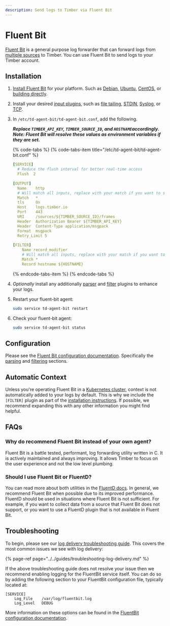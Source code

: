 ```yaml
---
description: Send logs to Timber via Fluent Bit
---
```


# Fluent Bit

[Fluent Bit](https://fluentbit.io/) is a general purpose log forwarder that can forward logs from [multiple sources](https://docs.fluentbit.io/manual/input) to Timber. You can use Fluent Bit to send logs to your Timber account.

## Installation

1. [Install Fluent Bit](https://docs.fluentbit.io/manual/installation) for your platform. Such as [Debian](https://docs.fluentbit.io/manual/installation/debian), [Ubuntu](https://docs.fluentbit.io/manual/installation/ubuntu), [CentOS](https://docs.fluentbit.io/manual/installation/redhat_centos), or [building directly](https://docs.fluentbit.io/manual/installation/build_install).
2. Install your desired [input plugins](https://docs.fluentbit.io/manual/input), such as [file tailing](https://docs.fluentbit.io/manual/input/tail), [STDIN](https://docs.fluentbit.io/manual/input/stdin), [Syslog](https://docs.fluentbit.io/manual/input/syslog), or [TCP](https://docs.fluentbit.io/manual/input/tcp).
3. In `/etc/td-agent-bit/td-agent-bit.conf`, add the following.  
  
   _**Replace `TIMBER_API_KEY`, `TIMBER_SOURCE_ID`, and `HOSTNAME`accordingly.  
   Note: Fluent Bit will resolve these values as environment variables if they are set.**_  


   {% code-tabs %}
   {% code-tabs-item title="/etc/td-agent-bit/td-agent-bit.conf" %}
   ```yaml
   [SERVICE]
     # Reduce the flush interval for better real-time access
     Flush  2
  
   [OUTPUT]
     Name    http
     # Will match all inputs, replace with your match if you want to send a subset
     Match   *
     tls     On
     Host    logs.timber.io
     Port    443
     URI     /sources/${TIMBER_SOURCE_ID}/frames
     Header  Authorization Bearer ${TIMBER_API_KEY}
     Header  Content-Type application/msgpack
     Format  msgpack
     Retry_Limit 5
  
   [FILTER]
       Name record_modifier
       # Will match all inputs, replace with your match if you want to send a subset
       Match *
       Record hostname ${HOSTNAME}
   ```
   {% endcode-tabs-item %}
   {% endcode-tabs %}

4. _Optionally_ install any additionally [parser](https://docs.fluentbit.io/manual/parser) and [filter](https://docs.fluentbit.io/manual/filter) plugins to enhance your logs.
5. Restart your fluent-bit agent:  


   ```bash
   sudo service td-agent-bit restart
   ```

6. Check your fluent-bit agent:  


   ```bash
   sudo service td-agent-bit status
   ```

## Configuration

Please see the [Fluent Bit configuration documentation](https://docs.fluentbit.io/manual/configuration). Specifically the [parsing](https://docs.fluentbit.io/manual/parser) and [filtering](https://docs.fluentbit.io/manual/filter) sections.

## Automatic Context

Unless you're operating Fluent Bit in a [Kubernetes cluster](../platforms/kubernetes.md), context is not automatically added to your logs by default. This is why we include the `[FILTER]` plugin as part of the [installation instructions](fluent-bit.md#installation). If possible, we recommend expanding this with any other information you might find helpful.

## FAQs

### Why do recommend Fluent Bit instead of your own agent?

Fluent Bit is a battle tested, performant, log forwarding utility written in C. It is actively maintained and always improving. It allows Timber to focus on the user experience and not the low level plumbing.

### Should I use Fluent Bit or FluentD?

You can read more about both utilities in the [FluentD docs](https://docs.fluentbit.io/manual/about/fluentd_and_fluentbit). In general, we recommend Fluent Bit when possible due to its improved performance. FluentD should be used in situations where Fluent Bit is not sufficient. For example, if you want to collect data from a source that Fluent Bit does not support, or you want to use a FluentD plugin that is not available in Fluent Bit.

## Troubleshooting

To begin, please see our [log delivery troubleshooting guide](../../guides/troubleshooting-log-delivery.md). This covers the most common issues we see with log delivery:

{% page-ref page="../../guides/troubleshooting-log-delivery.md" %}

If the above troubleshooting guide does not resolve your issue then we recommend enabling logging for the FluentBit service itself. You can do so by adding the following section to your FluentBit configuration file, typically located at:

```text
[SERVICE]
    Log_File    /var/log/fluentbit.log
    Log_Level   DEBUG
```

More information on these options can be found in the [FluentBit configuration documentation](https://docs.fluentbit.io/manual/service).

